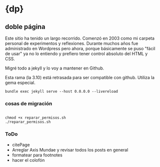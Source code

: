 # {dp}
## doble página


Este sitio ha tenido un largo recorrido. Comenzó en 2003 como mi carpeta personal de experimentos y reflexiones. Durante muchos años fue administrado en Wordpress pero ahora, porque básicamente se puso "fácil de usar" ya no lo entiendo y prefiero tener control absoluto del HTML y CSS.

Migré todo a jekyll y lo voy a mantener en Github.


Esta rama (la 3.10) está retrasada para ser compatible con github. Utiliza la gema especial.

```
bundle exec jekyll serve --host 0.0.0.0 --livereload
```
### cosas de migración 

```

chmod +x reparar_permisos.sh
./reparar_permisos.sh
```

### ToDo

- citePage
- Arreglar Axis Mundae y revisar todos los posts en general
- formatear para footnotes
- hacer el colofón